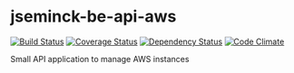 # jseminck-be-api-aws

[![Build Status](https://travis-ci.org/jseminck/jseminck-be-api-aws.svg?branch=master)](https://travis-ci.org/jseminck/jseminck-be-api-aws)  [![Coverage Status](https://coveralls.io/repos/github/jseminck/jseminck-be-api-aws/badge.svg?branch=master)](https://coveralls.io/github/jseminck/jseminck-be-api-aws?branch=master)   [![Dependency Status](https://david-dm.org/jseminck/jseminck-be-api-aws.svg)](https://david-dm.org/jseminck/jseminck-be-api-aws)   [![Code Climate](https://codeclimate.com/github/jseminck/jseminck-be-api-aws/badges/gpa.svg)](https://codeclimate.com/github/jseminck/jseminck-be-api-aws)

Small API application to manage AWS instances

